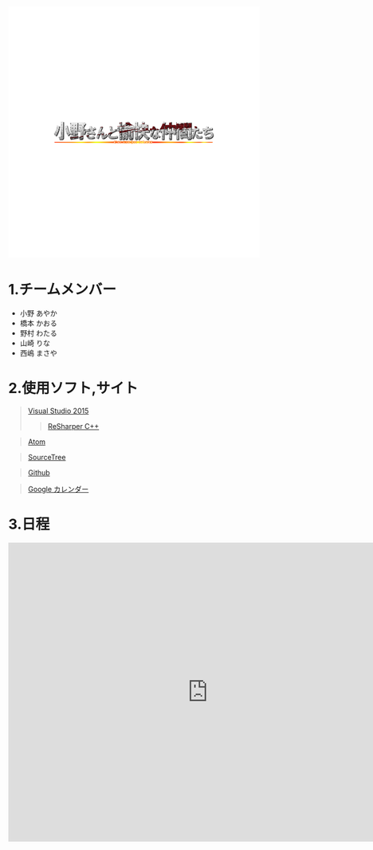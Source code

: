 ![Alt text](グループ名.png)
# 1.チームメンバー
* 小野 あやか
* 橋本 かおる
* 野村 わたる
* 山崎 りな
* 西嶋 まさや

# 2.使用ソフト,サイト
> [Visual Studio 2015](https://www.microsoft.com/ja-jp/dev/products/visual-studio-2015.aspx)
>> [ReSharper C++](https://www.jetbrains.com/resharper-cpp/)

> [Atom](https://atom.io/)

> [SourceTree](https://ja.atlassian.com/software/sourcetree)

> [Github](https://github.com/)

> [Google カレンダー](https://calendar.google.com/calendar)

# 3.日程
<iframe src="https://calendar.google.com/calendar/embed?src=be764jrli14eevlksj33b4vp04%40group.calendar.google.com&ctz=Asia/Tokyo" style="border: 0" width="800" height="600" frameborder="0" scrolling="no"></iframe>
